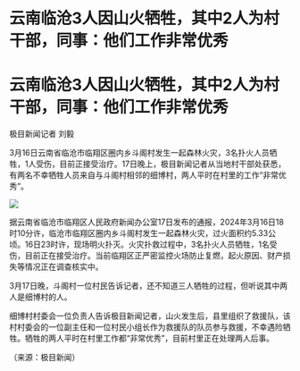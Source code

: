 # 云南临沧3人因山火牺牲，其中2人为村干部，同事：他们工作非常优秀

# 云南临沧3人因山火牺牲，其中2人为村干部，同事：他们工作非常优秀

极目新闻记者 刘毅

3月16日云南省临沧市临翔区圈内乡斗阁村发生一起森林火灾，3名扑火人员牺牲，1人受伤，目前正接受治疗。17日晚上，极目新闻记者从当地村干部处获悉，有两名不幸牺牲人员来自与斗阁村相邻的细博村，两人平时在村里的工作“非常优秀”。

![](https://inews.gtimg.com/om_bt/OeslmcbQfID4eHAZTN0P3d_OVrV1WUfoq2Kp4brNnYq38AA/1000)

据云南省临沧市临翔区人民政府新闻办公室17日发布的通报，2024年3月16日18时10分许，临沧市临翔区圈内乡斗阁村发生一起森林火灾，过火面积约5.33公顷。16日23时许，现场明火扑灭。火灾扑救过程中，3名扑火人员牺牲，1名受伤，目前正在接受治疗。当前临翔区正严密监控火场防止复燃，起火原因、财产损失等情况正在调查核实中。

3月17日晚，斗阁村一位村民告诉记者，还不知道三人牺牲的过程，但听说其中两人是细博村的人。

细博村村委会一位负责人告诉极目新闻记者，山火发生后，县里组织了救援队，该村村委会的一位副主任和一位村民小组长作为救援队的队员参与救援，不幸遇险牺牲。牺牲的两人平时在村里工作都“非常优秀”，目前村里正在处理两人后事。

（来源：极目新闻）

